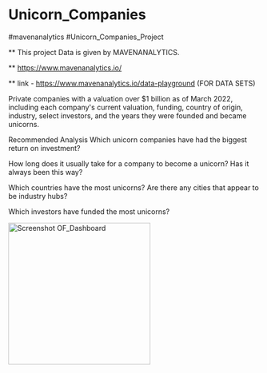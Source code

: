 # Unicorn_Companies
#mavenanalytics #Unicorn_Companies_Project

**  This project Data is given by MAVENANALYTICS.


** https://www.mavenanalytics.io/


** link - https://www.mavenanalytics.io/data-playground (FOR DATA SETS)



Private companies with a valuation over $1 billion as of March 2022, including each company's current valuation, funding, country of origin, industry, select investors, and the years they were founded and became unicorns.

Recommended Analysis
Which unicorn companies have had the biggest return on investment?

How long does it usually take for a company to become a unicorn? Has it always been this way?

Which countries have the most unicorns? Are there any cities that appear to be industry hubs?

Which investors have funded the most unicorns?

<img width="284" alt="Screenshot OF_Dashboard" src="https://github.com/PrasadPachu/Unicorn_Companies/assets/104089846/7521849e-6aa4-4e7c-8833-0cf77ad15c2b">
